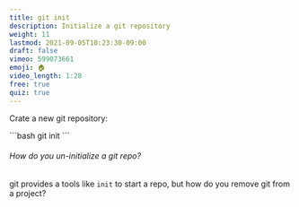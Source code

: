 ```yaml
---
title: git init
description: Initialize a git repository
weight: 11
lastmod: 2021-09-05T10:23:30-09:00
draft: false
vimeo: 599073661
emoji: 🏠
video_length: 1:28
free: true
quiz: true
---
```


Crate a new git repository:

<File name="command line">
  <Terminal />
</File>
```bash
git init
```

<quiz-modal options="git undo:remove the .git dir:git rm main:restart computer" answer="remove the .git dir" prize="1">
  <h6>How do you un-initialize a git repo?</h6>
  <p>git provides a tools like <code>init</code> to start a repo, but how do you remove git from a project? 
</quiz-modal>
